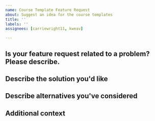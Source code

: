 ```yaml
---
name: Course Template Feature Request
about: Suggest an idea for the course templates
title: ''
labels: ''
assignees: [carriewright11, kweav]

---
```


## Is your feature request related to a problem? Please describe.
<!-- A clear and concise description of what the problem is. Ex. I'm always frustrated when [...] -->

## Describe the solution you'd like
<!-- A clear and concise description of what you want to happen. -->

## Describe alternatives you've considered
<!--  A clear and concise description of any alternative solutions or features you've considered. -->

## Additional context
<!-- Add any other context or screenshots about the feature request here.  -->
